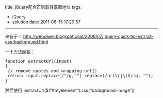 title: jQuery配合正则取背景图地址
tags:
  - jQuery
  - solution
date: 2011-06-15 17:29:57
---

来自于： http://webdevel.blogspot.com/2009/07/jquery-quick-tip-extract-css-background.html

一个方法函数：

<pre class="brush:js">function extractUrl(input)
{
 // remove quotes and wrapping url()
 return input.replace(/"/g,"").replace(/url\(|\)$/ig, "");
}</pre>

然后使用  extractUrl($(&#8220;#myelement&#8221;).css(&#8220;background-image&#8221;))
